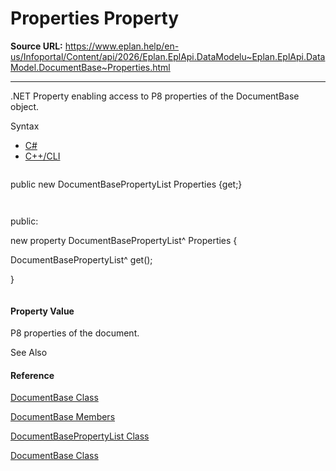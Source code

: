# Properties Property

**Source URL:** https://www.eplan.help/en-us/Infoportal/Content/api/2026/Eplan.EplApi.DataModelu~Eplan.EplApi.DataModel.DocumentBase~Properties.html

---

.NET Property enabling access to P8 properties of the DocumentBase object.

Syntax

- [C#](#i-syntax-CS)
- [C++/CLI](#i-syntax-CPP2005)

```
```
public new DocumentBasePropertyList Properties {get;}
```
```

```
```
public:
new property DocumentBasePropertyList^ Properties {
   DocumentBasePropertyList^ get();
}
```
```

#### Property Value

P8 properties of the document.



See Also

#### Reference

[DocumentBase Class](Eplan.EplApi.DataModelu~Eplan.EplApi.DataModel.DocumentBase.html)
  
[DocumentBase Members](Eplan.EplApi.DataModelu~Eplan.EplApi.DataModel.DocumentBase_members.html)
  
[DocumentBasePropertyList Class](Eplan.EplApi.DataModelu~Eplan.EplApi.DataModel.DocumentBasePropertyList.html)
  
[DocumentBase Class](Eplan.EplApi.DataModelu~Eplan.EplApi.DataModel.DocumentBase.html)
